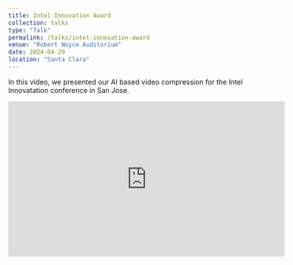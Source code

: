 ```yaml
---
title: Intel Innovation Award
collection: talks
type: "Talk"
permalink: /talks/intel-innovation-award
venue: "Robert Noyce Auditorium"
date: 2024-04-29
location: "Santa Clara"
---
```


In this video, we presented our AI based video compression for the Intel Innovatation conference in San Jose.  

<iframe width="560" height="315" src="https://www.youtube.com/embed/Fuot4mmoVQ8" frameborder="0" allow="accelerometer; autoplay; clipboard-write; encrypted-media; gyroscope; picture-in-picture" allowfullscreen></iframe>

